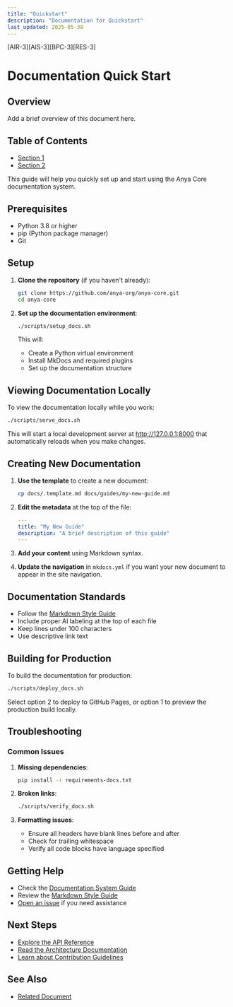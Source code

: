 ```yaml
---
title: "Quickstart"
description: "Documentation for Quickstart"
last_updated: 2025-05-30
---
```


[AIR-3][AIS-3][BPC-3][RES-3]

# Documentation Quick Start

## Overview

Add a brief overview of this document here.

## Table of Contents

- [Section 1](#section-1)
- [Section 2](#section-2)


This guide will help you quickly set up and start using the Anya Core documentation system.

## Prerequisites

- Python 3.8 or higher
- pip (Python package manager)
- Git

## Setup

1. **Clone the repository** (if you haven't already):

   ```bash
   git clone https://github.com/anya-org/anya-core.git
   cd anya-core
   ```

2. **Set up the documentation environment**:

   ```bash
   ./scripts/setup_docs.sh
   ```

   This will:
   - Create a Python virtual environment
   - Install MkDocs and required plugins
   - Set up the documentation structure

## Viewing Documentation Locally

To view the documentation locally while you work:

```bash
./scripts/serve_docs.sh
```

This will start a local development server at http://127.0.0.1:8000 that automatically reloads when you make changes.

## Creating New Documentation

1. **Use the template** to create a new document:

   ```bash
   cp docs/.template.md docs/guides/my-new-guide.md
   ```

2. **Edit the metadata** at the top of the file:

   ```yaml
   ---
   title: "My New Guide"
   description: "A brief description of this guide"
   ---
   ```

3. **Add your content** using Markdown syntax.

4. **Update the navigation** in `mkdocs.yml` if you want your new document to appear in the site navigation.

## Documentation Standards

- Follow the [Markdown Style Guide](../standards/MARKDOWN_STYLE_GUIDE.md)
- Include proper AI labeling at the top of each file
- Keep lines under 100 characters
- Use descriptive link text

## Building for Production

To build the documentation for production:

```bash
./scripts/deploy_docs.sh
```

Select option 2 to deploy to GitHub Pages, or option 1 to preview the production build locally.

## Troubleshooting

### Common Issues

1. **Missing dependencies**:
   ```bash
   pip install -r requirements-docs.txt
   ```

2. **Broken links**:
   ```bash
   ./scripts/verify_docs.sh
   ```

3. **Formatting issues**:
   - Ensure all headers have blank lines before and after
   - Check for trailing whitespace
   - Verify all code blocks have language specified

## Getting Help

- Check the [Documentation System Guide](../DOCUMENTATION_SYSTEM.md)
- Review the [Markdown Style Guide](../standards/MARKDOWN_STYLE_GUIDE.md)
- [Open an issue](https://github.com/anya-org/anya-core/issues) if you need assistance

## Next Steps

- [Explore the API Reference](../api/README.md)
- [Read the Architecture Documentation](../architecture/README.md)
- [Learn about Contribution Guidelines](../CONTRIBUTING.md)

## See Also

- [Related Document](#related-document)

